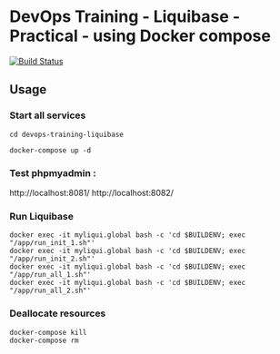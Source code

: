 # DevOps Training - Liquibase - Practical - using Docker compose

[![Build Status](https://travis-ci.org/ykandrirody/devops-training-liquibase.svg?branch=master)](https://travis-ci.org/ykandrirody/devops-training-liquibase)

## Usage

### Start all services

```
cd devops-training-liquibase

docker-compose up -d
```

### Test phpmyadmin :
http://localhost:8081/
http://localhost:8082/

### Run Liquibase
```
docker exec -it myliqui.global bash -c 'cd $BUILDENV; exec "/app/run_init_1.sh"'
docker exec -it myliqui.global bash -c 'cd $BUILDENV; exec "/app/run_init_2.sh"'
docker exec -it myliqui.global bash -c 'cd $BUILDENV; exec "/app/run_all_1.sh"'
docker exec -it myliqui.global bash -c 'cd $BUILDENV; exec "/app/run_all_2.sh"'
```


### Deallocate resources
```
docker-compose kill
docker-compose rm
```
